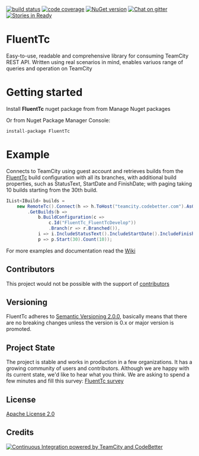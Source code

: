 [![build status](http://teamcity.codebetter.com/app/rest/builds/buildType:id:FluentTc/statusIcon)](http://teamcity.codebetter.com/viewType.html?buildTypeId=FluentTc&guest=1) [![code coverage](https://img.shields.io/teamcity/coverage/FluentTc.svg)](http://teamcity.codebetter.com/viewType.html?buildTypeId=FluentTc&guest=1) [![NuGet version](https://badge.fury.io/nu/FluentTc.svg)](https://badge.fury.io/nu/FluentTc)  [![Chat on gitter](https://img.shields.io/gitter/room/QualiSystems/FluentTc.svg)](https://gitter.im/QualiSystems/FluentTc) [![Stories in Ready](https://badge.waffle.io/QualiSystems/FluentTc.png?label=ready&title=Ready)](https://waffle.io/QualiSystems/FluentTc)

# FluentTc 
Easy-to-use, readable and comprehensive library for consuming TeamCity REST API. Written using real scenarios in mind, enables variuos range of queries and operation on TeamCity

# Getting started 

Install __FluentTc__ nuget package from from Manage Nuget packages

Or from Nuget Package Manager Console:
```PS
install-package FluentTc
```

# Example 

Connects to TeamCity using guest account and retrieves builds from the [FluentTc](http://teamcity.codebetter.com/viewType.html?buildTypeId=FluentTc_FluentTcDevelop) build configuration with all its branches, 
with additional build properties, such as StatusText, StartDate and FinishDate; with paging taking 10 builds starting from the 30th build.

```C#
IList<IBuild> builds =
    new RemoteTc().Connect(h => h.ToHost("teamcity.codebetter.com").AsGuest())
        .GetBuilds(b =>
            b.BuildConfiguration(c =>
                c.Id("FluentTc_FluentTcDevelop"))
                .Branch(r => r.Branched()),
            i => i.IncludeStatusText().IncludeStartDate().IncludeFinishDate(), 
            p => p.Start(30).Count(10));
```

For more examples and documentation read the [Wiki](https://github.com/QualiSystems/FluentTc/wiki)

## Contributors
This project would not be possible with the support of [contributors](~/CONTRIBUTORS.md)

## Versioning
FluentTc adheres to [Semantic Versioning 2.0.0](http://semver.org/), basically means that there are no breaking changes unless the version is 0.x or major version is promoted. 

## Project State
The project is stable and works in production in a few organizations. It has a growing community of users and contributors.
Although we are happy with its current state, we'd like to hear what you think. We are asking to spend a few minutes and fill this survey:
[FluentTc survey](http://goo.gl/forms/42U7MvVFStoieQaB3)

## License
[Apache License 2.0](https://github.com/QualiSystems/FluentTc/blob/master/LICENSE)

## Credits
[![Continuous Integration powered by TeamCity and CodeBetter](https://resources.jetbrains.com/assets/banners/jetbrains-com/Codebetter.png)](http://codebetter.com/codebetter-ci/)

